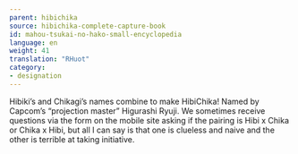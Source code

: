 ```yaml
---
parent: hibichika
source: hibichika-complete-capture-book
id: mahou-tsukai-no-hako-small-encyclopedia
language: en
weight: 41
translation: "RHuot"
category:
- designation
---
```


Hibiki’s and Chikagi’s names combine to make HibiChika! Named by Capcom’s “projection master” Higurashi Ryuji. We sometimes receive questions via the form on the mobile site asking if the pairing is Hibi x Chika or Chika x Hibi, but all I can say is that one is clueless and naive and the other is terrible at taking initiative.

